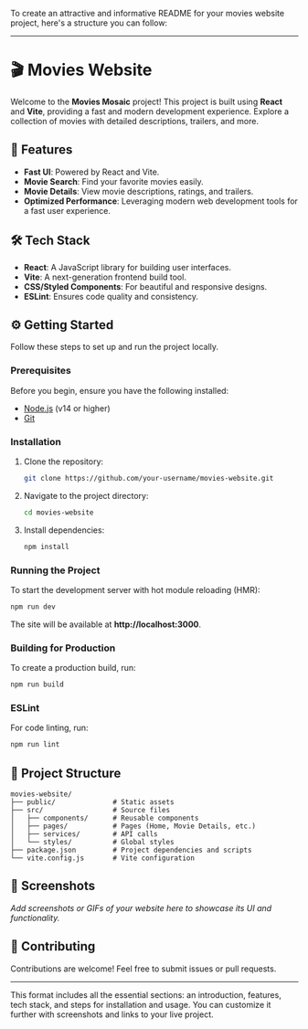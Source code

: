 To create an attractive and informative README for your movies website project, here's a structure you can follow:

---

# 🎬 Movies Website

Welcome to the **Movies Mosaic** project! This project is built using **React** and **Vite**, providing a fast and modern development experience. Explore a collection of movies with detailed descriptions, trailers, and more.

## 🚀 Features

- **Fast UI**: Powered by React and Vite.
- **Movie Search**: Find your favorite movies easily.
- **Movie Details**: View movie descriptions, ratings, and trailers.
- **Optimized Performance**: Leveraging modern web development tools for a fast user experience.

## 🛠️ Tech Stack

- **React**: A JavaScript library for building user interfaces.
- **Vite**: A next-generation frontend build tool.
- **CSS/Styled Components**: For beautiful and responsive designs.
- **ESLint**: Ensures code quality and consistency.

## ⚙️ Getting Started

Follow these steps to set up and run the project locally.

### Prerequisites

Before you begin, ensure you have the following installed:

- [Node.js](https://nodejs.org/) (v14 or higher)
- [Git](https://git-scm.com/)

### Installation

1. Clone the repository:

   ```bash
   git clone https://github.com/your-username/movies-website.git
   ```

2. Navigate to the project directory:

   ```bash
   cd movies-website
   ```

3. Install dependencies:

   ```bash
   npm install
   ```

### Running the Project

To start the development server with hot module reloading (HMR):

```bash
npm run dev
```

The site will be available at **http://localhost:3000**.

### Building for Production

To create a production build, run:

```bash
npm run build
```

### ESLint

For code linting, run:

```bash
npm run lint
```

## 📂 Project Structure

```
movies-website/
├── public/              # Static assets
├── src/                 # Source files
│   ├── components/      # Reusable components
│   ├── pages/           # Pages (Home, Movie Details, etc.)
│   ├── services/        # API calls
│   └── styles/          # Global styles
├── package.json         # Project dependencies and scripts
└── vite.config.js       # Vite configuration
```

## 📸 Screenshots

_Add screenshots or GIFs of your website here to showcase its UI and functionality._

## 🤝 Contributing

Contributions are welcome! Feel free to submit issues or pull requests.

---

This format includes all the essential sections: an introduction, features, tech stack, and steps for installation and usage. You can customize it further with screenshots and links to your live project.
